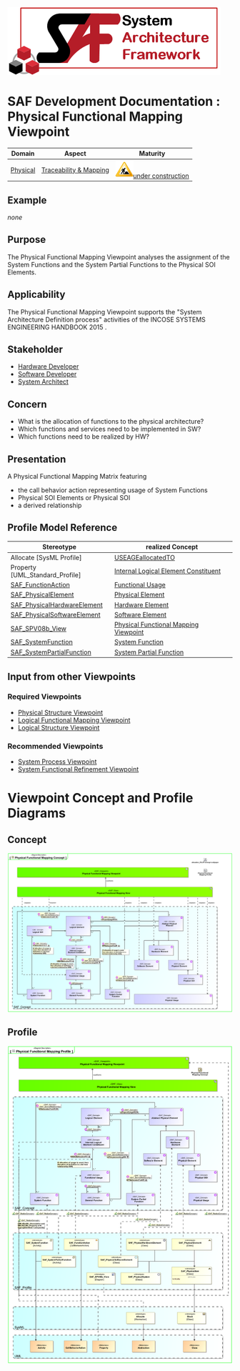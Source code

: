 ![System Architecture Framework](../../diagrams/Logo_SAF.png)
# SAF Development Documentation : Physical Functional Mapping Viewpoint
|**Domain**|**Aspect**|**Maturity**|
| --- | --- | --- |
|[Physical](../../domains.md#Domain-Physical)|[Traceability & Mapping](../../aspects.md#Aspect-Traceability-&-Mapping)|![Under Construction](../../diagrams/Under_construction_icon-yellow.svg )[under construction](../../using-saf/maturity.md#under-construction)|
## Example
*none*
## Purpose
The Physical Functional Mapping Viewpoint analyses the assignment of the System Functions and the System Partial Functions to the Physical SOI Elements.
## Applicability
The Physical Functional Mapping Viewpoint supports the "System Architecture Definition process" activities of the INCOSE SYSTEMS ENGINEERING HANDBOOK 2015  .
## Stakeholder
* [Hardware Developer](../../stakeholders.md#Hardware-Developer)
* [Software Developer](../../stakeholders.md#Software-Developer)
* [System Architect](../../stakeholders.md#System-Architect)
## Concern
* What is the allocation of functions to the physical architecture?
* Which functions and services need to be implemented in SW?
* Which functions need to be realized by HW?
## Presentation
A  Physical Functional Mapping Matrix featuring
* the call behavior action representing usage of System Functions
*  Physical SOI Elements 
or Physical SOI
* a derived relationship

## Profile Model Reference
|Stereotype | realized Concept|
|---|---|
|Allocate [SysML Profile]|[USEAGEallocatedTO](../concept/concepts.md#USEAGEallocatedTO)|
|Property [UML_Standard_Profile]|[Internal Logical Element Constituent](../concept/concepts.md#Internal-Logical-Element-Constituent)|
|[SAF_FunctionAction](../../stereotypes.md#SAF_FunctionAction)|[Functional Usage](../concept/concepts.md#Functional-Usage)|
|[SAF_PhysicalElement](../../stereotypes.md#SAF_PhysicalElement)|[Physical Element](../concept/concepts.md#Physical-Element)|
|[SAF_PhysicalHardwareElement](../../stereotypes.md#SAF_PhysicalHardwareElement)|[Hardware Element](../concept/concepts.md#Hardware-Element)|
|[SAF_PhysicalSoftwareElement](../../stereotypes.md#SAF_PhysicalSoftwareElement)|[Software Element](../concept/concepts.md#Software-Element)|
|[SAF_SPV08b_View](../../stereotypes.md#SAF_SPV08b_View)|[Physical Functional Mapping Viewpoint](../concept/concepts.md#Physical-Functional-Mapping-Viewpoint)|
|[SAF_SystemFunction](../../stereotypes.md#SAF_SystemFunction)|[System Function](../concept/concepts.md#System-Function)|
|[SAF_SystemPartialFunction](../../stereotypes.md#SAF_SystemPartialFunction)|[System Partial Function](../concept/concepts.md#System-Partial-Function)|
## Input from other Viewpoints
### Required Viewpoints
* [Physical Structure Viewpoint](Physical-Structure-Viewpoint.md)
* [Logical Functional Mapping Viewpoint](Logical-Functional-Mapping-Viewpoint.md)
* [Logical Structure Viewpoint](Logical-Structure-Viewpoint.md)
### Recommended Viewpoints
* [System Process Viewpoint](System-Process-Viewpoint.md)
* [System Functional Refinement Viewpoint](System-Functional-Refinement-Viewpoint.md)
# Viewpoint Concept and Profile Diagrams
## Concept
![Physical Functional Mapping Concept](diagrams/Physical-Functional-Mapping-Concept.svg)
## Profile
![Physical Functional Mapping Profile](diagrams/Physical-Functional-Mapping-Profile.svg)
